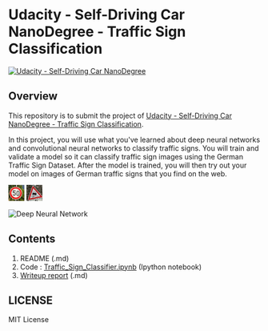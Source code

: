 # **Udacity - Self-Driving Car NanoDegree - Traffic Sign Classification** 

[![Udacity - Self-Driving Car NanoDegree](https://s3.amazonaws.com/udacity-sdc/github/shield-carnd.svg)](http://www.udacity.com/drive)

[//]: # (Image References)
[image10]: ./new_test_data_from_web/2.jpg "Traffic Sign 1"
[image11]: ./new_test_data_from_web/23.jpg "Traffic Sign 2"

Overview
---

This repository is to submit the project of [Udacity - Self-Driving Car NanoDegree - Traffic Sign Classification](https://github.com/udacity/CarND-Traffic-Sign-Classifier-Project).

In this project, you will use what you've learned about deep neural networks and convolutional neural networks to classify traffic signs. You will train and validate a model so it can classify traffic sign images using the German Traffic Sign Dataset. After the model is trained, you will then try out your model on images of German traffic signs that you find on the web.

![alt text][image10] ![alt text][image11]

![Deep Neural Network](https://github.com/udacity/CarND-LeNet-Lab/raw/master/lenet.png)

Contents
---

1. README (.md)
2. Code : [Traffic_Sign_Classifier.ipynb](Traffic_Sign_Classifier.ipynb) (Ipython notebook)
3. [Writeup report](writeup.md) (.md)

LICENSE
---

MIT License
